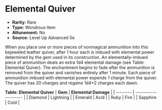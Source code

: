 # Elemental Quiver

- **Rarity:** Rare
- **Type:** Wondrous Item
- **Attunement:** No
- **Source:** Level Up Advanced 5e

When you place one or more pieces of nonmagical ammunition into this bejeweled leather quiver, after 1 hour each is imbued with elemental power determined by the gem used in its construction. An elementally-imbued piece of ammunition deals an extra 1d4 elemental damage (see Table: Elemental Quiver). The enchantment begins to fade after the ammunition is removed from the quiver and vanishes entirely after 1 minute. Each piece of ammunition imbued with elemental power expends 1 charge from the quiver. The quiver has 20 charges and regains 1d4+2 charges each dawn.

__Table: Elemental Quiver__
| **Gem**  | **Elemental Damage** |
| -------- | -------------------- |
| Diamond  | Lightning            |
| Emerald  | Acid                 |
| Ruby     | Fire                 |
| Sapphire | Cold                 |

